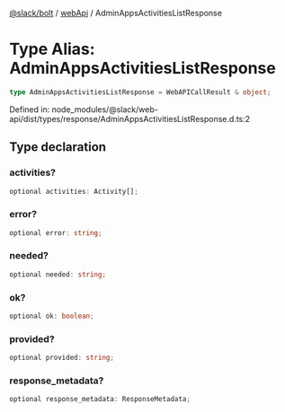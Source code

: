 [@slack/bolt](../../../../index.md) / [webApi](../index.md) / AdminAppsActivitiesListResponse

# Type Alias: AdminAppsActivitiesListResponse

```ts
type AdminAppsActivitiesListResponse = WebAPICallResult & object;
```

Defined in: node\_modules/@slack/web-api/dist/types/response/AdminAppsActivitiesListResponse.d.ts:2

## Type declaration

### activities?

```ts
optional activities: Activity[];
```

### error?

```ts
optional error: string;
```

### needed?

```ts
optional needed: string;
```

### ok?

```ts
optional ok: boolean;
```

### provided?

```ts
optional provided: string;
```

### response\_metadata?

```ts
optional response_metadata: ResponseMetadata;
```
